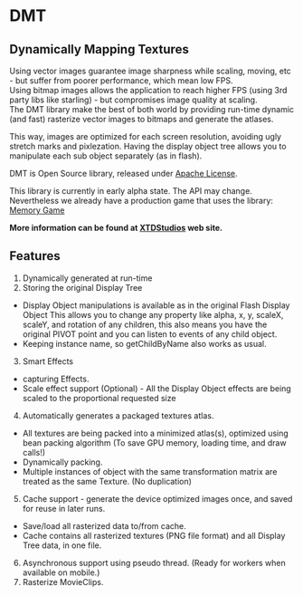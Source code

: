 DMT
===
Dynamically Mapping Textures
-----------------------------

Using vector images guarantee image sharpness while scaling, moving, etc - but suffer from poorer performance, which mean low FPS.  
Using bitmap images allows the application to reach higher FPS (using 3rd party libs like starling) - but compromises image quality at scaling.  
The DMT library make the best of both world by providing run-time dynamic (and fast) rasterize vector images to bitmaps and generate the atlases. 

This way, images are optimized for each screen resolution, avoiding ugly stretch marks and pixlezation. Having the display object tree allows you to manipulate each sub object separately (as in flash).


DMT is Open Source library, released under [Apache License](http://www.apache.org/licenses/LICENSE-2.0.html "Apache License, Version 2.0").

This library is currently in early alpha state. The API may change.
Nevertheless we already have a production game that uses the library: [Memory Game](http://www.xtdstudios.com/memory-cards.html)

__More information can be found at [XTDStudios](http://www.xtdstudios.com/dmt.html "XTDStudios site") web site.__


Features
--------
1.  Dynamically generated at run-time
2.  Storing the original Display Tree
  * Display Object manipulations is available as in the original Flash Display Object
  This allows you to change any property like alpha, x, y, scaleX, scaleY, and rotation of any children, this also means you have the original PIVOT point and you can listen to events of any child object.
  * Keeping instance name, so getChildByName also works as usual.    
3.  Smart Effects
  * capturing Effects.
  * Scale effect support (Optional) - All the Display Object effects are being scaled to the proportional requested      size
4.  Automatically generates a packaged textures atlas.
  * All textures are being packed into a minimized atlas(s), optimized using bean packing algorithm (To save GPU memory, loading time, and draw calls!)
  * Dynamically packing.
  * Multiple instances of object with the same transformation matrix are treated as the same Texture. (No duplication)
5.  Cache support - generate the device optimized images once, and saved for reuse in later runs. 
  * Save/load all rasterized data to/from cache.
  * Cache contains all rasterized textures (PNG file format) and all Display Tree data, in one file.
6.  Asynchronous support using pseudo thread. (Ready for workers when available on mobile.) 
7.  Rasterize MovieClips.


